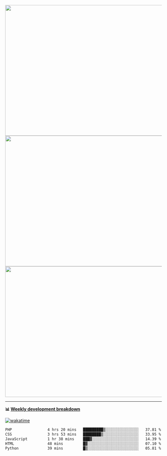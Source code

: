 <p float="left" align="middle"><img src="https://user-images.githubusercontent.com/56089155/195064669-12bd89bb-53c9-44b1-9fd8-993f93f585e1.png" width="600px" height="420px">
<img src="https://user-images.githubusercontent.com/56089155/195064706-c37aa3c8-f669-46c9-abba-1eadcbb910c5.png" width="600px" height="420px">
<img src="https://user-images.githubusercontent.com/56089155/195064753-0de674c7-4fc7-4831-a8a5-402e19cc77be.png" width="600px" height="420px"></p>

<hr />

**📊 [Weekly development breakdown](https://wakatime.com/@Ari24)**

[![wakatime](https://wakatime.com/badge/user/ca34c016-707f-4382-84cf-1823913a1423.svg)](https://wakatime.com/@ca34c016-707f-4382-84cf-1823913a1423)

<!--START_SECTION:waka-->

```txt
PHP                4 hrs 20 mins   █████████▒░░░░░░░░░░░░░░░   37.81 %
CSS                3 hrs 53 mins   ████████▒░░░░░░░░░░░░░░░░   33.95 %
JavaScript         1 hr 38 mins    ███▓░░░░░░░░░░░░░░░░░░░░░   14.39 %
HTML               48 mins         █▓░░░░░░░░░░░░░░░░░░░░░░░   07.10 %
Python             39 mins         █▒░░░░░░░░░░░░░░░░░░░░░░░   05.81 %
```

<!--END_SECTION:waka-->
